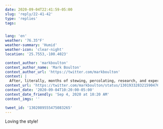 ```yaml
---
date: 2020-09-04T22:41:59-05:00
slug: 'reply/22-41-42'
type: 'replies'
tags:


lang: 'en'
weather: '76.35°F'
weather-summary: 'Humid'
weather-icon: 'clear-night'
location: '25.7553,-100.4023'

context_author: 'markboulton'
context_author_name: 'Mark Boulton'
context_author_url: 'https://twitter.com/markboulton'
context: |
  After, literally, months of stewing, percolating, research, and experimentation, my new site design is coming together. <a href="https://t.co/P1790nhcds"data-pre-embedded="true"rel="nofollow"data-entity-id="1301933227343577088"dir="ltr"data-url="https://twitter.com/markboulton/status/1301933283215904769/photo/1"data-tco-id="P1790nhcds"class="twitter_external_link dir-ltr tco-link has-expanded-path"target="_top"data-expanded-path="/markboulton/status/1301933283215904769/photo/1">pic.twitter.com/P1790nhcds</a>
context_url: 'https://twitter.com/markboulton/status/1301933283215904769?s=12'
context_date: '2020-09-04T10:20:00-05:00'
context_date_friendly: 'Sep 4, 2020 at 10:20 AM'
context_imgs: ''

tweet_id: '1302089555475083265'
---
```

Loving the style! 